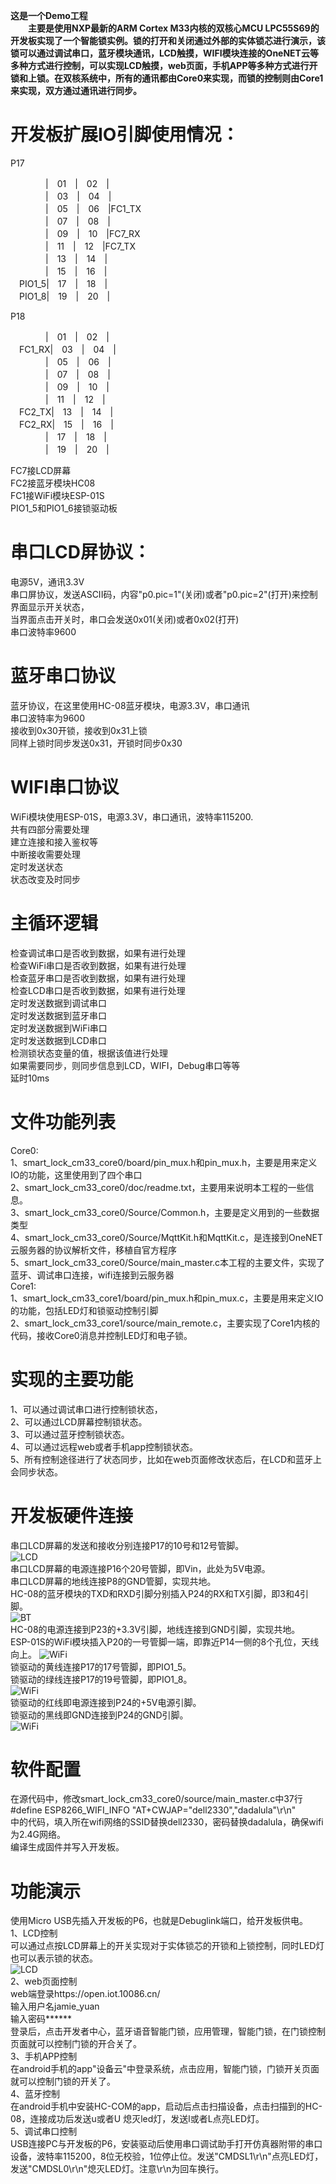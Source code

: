 
**这是一个Demo工程   
　　主要是使用NXP最新的ARM Cortex M33内核的双核心MCU LPC55S69的开发板实现了一个智能锁实例。锁的打开和关闭通过外部的实体锁芯进行演示，该锁可以通过调试串口，蓝牙模块通讯，LCD触摸，WIFI模块连接的OneNET云等多种方式进行控制，可以实现LCD触摸，web页面，手机APP等多种方式进行开锁和上锁。在双核系统中，所有的通讯都由Core0来实现，而锁的控制则由Core1来实现，双方通过通讯进行同步。**   


开发板扩展IO引脚使用情况：  
================
P17  
 
　　　　|　01　|　02　|　　　　  
　　　　|　03　|　04　|　　　　  
　　　　|　05　|　06　|FC1_TX　  
　　　　|　07　|　08　|　　　　  
　　　　|　09　|　10　|FC7_RX　  
　　　　|　11　|　12　|FC7_TX　  
　　　　|　13　|　14　|　　　　  
　　　　|　15　|　16　|　　　　  
　PIO1_5|　17　|　18　|　　　　  
　PIO1_8|　19　|　20　|　　　　  
 
P18  

　　　　|　01　|　02　|　　　　  
　FC1_RX|　03　|　04　|　　　　  
　　　　|　05　|　06　|　　　　  
　　　　|　07　|　08　|　　　　  
　　　　|　09　|　10　|　　　　  
　　　　|　11　|　12　|　　　　  
　FC2_TX|　13　|　14　|　　　　  
　FC2_RX|　15　|　16　|　　　　  
　　　　|　17　|　18　|　　　　  
　　　　|　19　|　20　|　　　　  
    
FC7接LCD屏幕  
FC2接蓝牙模块HC08  
FC1接WiFi模块ESP-01S  
PIO1_5和PIO1_6接锁驱动板  

串口LCD屏协议：  
================  
电源5V，通讯3.3V  
串口屏协议，发送ASCII码，内容"p0.pic=1"(关闭)或者"p0.pic=2"(打开)来控制界面显示开关状态，  
当界面点击开关时，串口会发送0x01(关闭)或者0x02(打开)  
串口波特率9600  

蓝牙串口协议  
================  
蓝牙协议，在这里使用HC-08蓝牙模块，电源3.3V，串口通讯  
串口波特率为9600  
接收到0x30开锁，接收到0x31上锁  
同样上锁时同步发送0x31，开锁时同步0x30  
  
WIFI串口协议  
================  
WiFi模块使用ESP-01S，电源3.3V，串口通讯，波特率115200.  
共有四部分需要处理  
建立连接和接入鉴权等  
中断接收需要处理  
定时发送状态  
状态改变及时同步    
    
主循环逻辑  
================  
检查调试串口是否收到数据，如果有进行处理  
检查WiFi串口是否收到数据，如果有进行处理  
检查蓝牙串口是否收到数据，如果有进行处理  
检查LCD串口是否收到数据，如果有进行处理  
定时发送数据到调试串口  
定时发送数据到蓝牙串口  
定时发送数据到WiFi串口  
定时发送数据到LCD串口  
检测锁状态变量的值，根据该值进行处理  
如果需要同步，则同步信息到LCD，WIFI，Debug串口等等  
延时10ms  
  
文件功能列表   
================  
Core0:  
1、smart_lock_cm33_core0/board/pin_mux.h和pin_mux.h，主要是用来定义IO的功能，这里使用到了四个串口  
2、smart_lock_cm33_core0/doc/readme.txt，主要用来说明本工程的一些信息。  
3、smart_lock_cm33_core0/Source/Common.h，主要是定义用到的一些数据类型  
4、smart_lock_cm33_core0/Source/MqttKit.h和MqttKit.c，是连接到OneNET云服务器的协议解析文件，移植自官方程序  
5、smart_lock_cm33_core0/Source/main_master.c本工程的主要文件，实现了蓝牙、调试串口连接，wifi连接到云服务器  
Core1:  
1、smart_lock_cm33_core1/board/pin_mux.h和pin_mux.c，主要是用来定义IO的功能，包括LED灯和锁驱动控制引脚  
2、smart_lock_cm33_core1/source/main_remote.c，主要实现了Core1内核的代码，接收Core0消息并控制LED灯和电子锁。  
  
实现的主要功能  
================  
1、可以通过调试串口进行控制锁状态，  
2、可以通过LCD屏幕控制锁状态。  
3、可以通过蓝牙控制锁状态。  
4、可以通过远程web或者手机app控制锁状态。  
5、所有控制途径进行了状态同步，比如在web页面修改状态后，在LCD和蓝牙上会同步状态。  

开发板硬件连接
==================
串口LCD屏幕的发送和接收分别连接P17的10号和12号管脚。  
![LCD](LCD_RX_TX.jpg)  
串口LCD屏幕的电源连接P16个20号管脚，即Vin，此处为5V电源。  
串口LCD屏幕的地线连接P8的GND管脚，实现共地。  
HC-08的蓝牙模块的TXD和RXD引脚分别插入P24的RX和TX引脚，即3和4引脚。  
![BT](BT_RX_TX.jpg)  
HC-08的电源连接到P23的+3.3V引脚，地线连接到GND引脚，实现共地。  
ESP-01S的WiFi模块插入P20的一号管脚一端，即靠近P14一侧的8个孔位，天线向上。 
![WiFi](WIFI.jpg)   
锁驱动的黄线连接P17的17号管脚，即PIO1_5。  
锁驱动的绿线连接P17的19号管脚，即PIO1_8。  
![WiFi](LOCK_DRV.jpg)   
锁驱动的红线即电源连接到P24的+5V电源引脚。  
锁驱动的黑线即GND连接到P24的GND引脚。  
![WiFi](LOCK_PWR.jpg)   

软件配置
================
在源代码中，修改smart_lock_cm33_core0/source/main_master.c中37行  
#define ESP8266_WIFI_INFO	"AT+CWJAP=\"dell2330\",\"dadalula\"\r\n"  
中的代码，填入所在wifi网络的SSID替换dell2330，密码替换dadalula，确保wifi为2.4G网络。  
编译生成固件并写入开发板。  

功能演示
================
使用Micro USB先插入开发板的P6，也就是Debuglink端口，给开发板供电。  
1、LCD控制  
可以通过点按LCD屏幕上的开关实现对于实体锁芯的开锁和上锁控制，同时LED灯也可以表示锁的状态。  
![LCD](LCD_TO_LOCK.gif)   
2、web页面控制  
web端登录https://open.iot.10086.cn/  
输入用户名jamie_yuan  
输入密码******  
登录后，点击开发者中心，蓝牙语音智能门锁，应用管理，智能门锁，在门锁控制页面就可以控制门锁的开合关了。  
3、手机APP控制  
在android手机的app"设备云"中登录系统，点击应用，智能门锁，门锁开关页面就可以控制门锁的开关了。  
4、蓝牙控制  
在android手机中安装HC-COM的app，启动后点击扫描设备，点击扫描到的HC-08，连接成功后发送u或者U
熄灭led灯，发送l或者L点亮LED灯。  
5、调试串口控制  
USB连接PC与开发板的P6，安装驱动后使用串口调试助手打开仿真器附带的串口设备，波特率115200，8位无校验，1位停止位。发送"CMDSL1\r\n"点亮LED灯，发送"CMDSL0\r\n"熄灭LED灯。注意\r\n为回车换行。  

